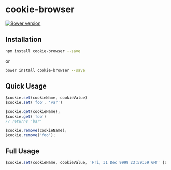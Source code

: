 cookie-browser
================
[![Bower version](https://badge.fury.io/bo/cookie-browser.svg)](http://badge.fury.io/bo/cookie-browser)

Installation
------------
```.sh
npm install cookie-browser --save
```
or
```.sh
bower install cookie-browser --save
```

Quick Usage
-----
```.js
$cookie.set(cookieName, cookieValue)
$cookie.set('foo', 'var')

$cookie.get(cookieName);
$cookie.get('foo')
// returns 'bar'

$cookie.remove(cookieName);
$cookie.remove('foo');
```

Full Usage
----------
```.js
$cookie.set(cookieName, cookieValue, 'Fri, 31 Dec 9999 23:59:59 GMT' {UTC Format}, path, domain, secure)
```
